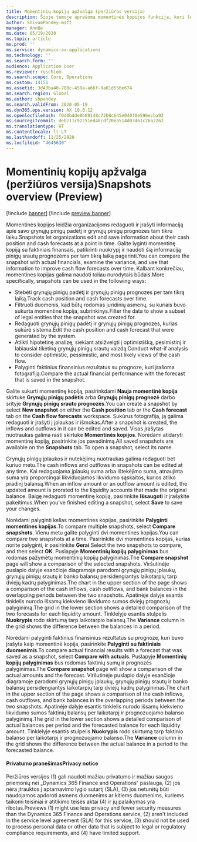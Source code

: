 ```yaml
---
title: Momentinių kopijų apžvalga (peržiūros versija)
description: Šioje temoje aprašoma momentinės kopijos funkcija, kuri leidžia įrašyti pinigų srautų prognozę analizei arba palyginimui su aktuarijų vėliau. Kai sugeneruojate pinigų srautų prognozę, šią prognozę galite įrašyti kaip momentinę nuotrauką. Tada galite naudoti šias momentines nuotraukas, kad galėtumėte redaguoti į prognozę įtrauktus abonentus, arba palyginti prognozuojamą fotografiją su faktiniais duomenimis.
author: ShivamPandey-msft
manager: AnnBe
ms.date: 05/19/2020
ms.topic: article
ms.prod: ''
ms.service: dynamics-ax-applications
ms.technology: ''
ms.search.form: ''
audience: Application User
ms.reviewer: roschlom
ms.search.scope: Core, Operations
ms.custom: 14151
ms.assetid: 3d43ba40-780c-459a-a66f-9a01d556e674
ms.search.region: Global
ms.author: shpandey
ms.search.validFrom: 2020-05-19
ms.dyn365.ops.version: AX 10.0.12
ms.openlocfilehash: f0d0bdde8b69148c72b8c645e040f0e596ecba92
ms.sourcegitcommit: deb711c92251ed48cdf20ea514d03461c26a2262
ms.translationtype: HT
ms.contentlocale: lt-LT
ms.lasthandoff: 11/25/2020
ms.locfileid: "4645630"
---
```

# <a name="snapshots-overview-preview"></a><span data-ttu-id="3cc63-105">Momentinių kopijų apžvalga (peržiūros versija)</span><span class="sxs-lookup"><span data-stu-id="3cc63-105">Snapshots overview (Preview)</span></span>

[!include [banner](../includes/banner.md)]
[!include [preview banner](../includes/preview-banner.md)]

<span data-ttu-id="3cc63-106">Momentinės kopijos leidžia organizacijoms redaguoti ir įrašyti informaciją apie savo grynųjų pinigų padėtį ir grynųjų pinigų prognozes tam tikru laiku.</span><span class="sxs-lookup"><span data-stu-id="3cc63-106">Snapshots let organizations edit and save information about their cash position and cash forecasts at a point in time.</span></span> <span data-ttu-id="3cc63-107">Galite lyginti momentinę kopiją su faktiniais finansais, patikrinti nuokrypį ir naudoti šią informaciją pinigų srautų prognozėms per tam tikrą laiką pagerinti.</span><span class="sxs-lookup"><span data-stu-id="3cc63-107">You can compare the snapshot with actual financials, examine the variance, and use that information to improve cash flow forecasts over time.</span></span> <span data-ttu-id="3cc63-108">Kalbant konkrečiau, momentines kopijas galima naudoti toliau nurodytais būdais.</span><span class="sxs-lookup"><span data-stu-id="3cc63-108">More specifically, snapshots can be used in the following ways:</span></span>

- <span data-ttu-id="3cc63-109">Stebėti grynųjų pinigų padėtį ir grynųjų pinigų prognozes per tam tikrą laiką.</span><span class="sxs-lookup"><span data-stu-id="3cc63-109">Track cash position and cash forecasts over time.</span></span>
- <span data-ttu-id="3cc63-110">Filtruoti duomenis, kad būtų rodomas juridinių asmenų, su kuriais buvo sukurta momentinė kopija, subrinkinys.</span><span class="sxs-lookup"><span data-stu-id="3cc63-110">Filter the data to show a subset of legal entities that the snapshot was created for.</span></span>
- <span data-ttu-id="3cc63-111">Redaguoti grynųjų pinigų padėtį ir grynųjų pinigų prognozes, kurias sukūrė sistema.</span><span class="sxs-lookup"><span data-stu-id="3cc63-111">Edit the cash position and cash forecast that were generated by the system.</span></span>
- <span data-ttu-id="3cc63-112">Atlikti hipotetinę analizę, siekiant atsižvelgti į optimistišką, pesimistinį ir labiausiai tikėtiną grynųjų pinigų srautų vaizdą.</span><span class="sxs-lookup"><span data-stu-id="3cc63-112">Conduct what-if analysis to consider optimistic, pessimistic, and most likely views of the cash flow.</span></span>
- <span data-ttu-id="3cc63-113">Palyginti faktinius finansinius rezultatus su prognoze, kuri įrašoma fotografiją.</span><span class="sxs-lookup"><span data-stu-id="3cc63-113">Compare the actual financial performance with the forecast that is saved in the snapshot.</span></span>

<span data-ttu-id="3cc63-114">Galite sukurti momentinę kopiją, pasirinkdami **Nauja momentinė kopija** skirtuke **Grynųjų pinigų padėtis** arba **Grynųjų pinigų prognozė** darbo srityje **Grynųjų pinigų srauto prognozės**.</span><span class="sxs-lookup"><span data-stu-id="3cc63-114">You can create a snapshot by select **New snapshot** on either the **Cash position** tab or the **Cash forecast** tab on the **Cash flow forecasts** workspace.</span></span> <span data-ttu-id="3cc63-115">Sukūrus fotografiją, ją galima redaguoti ir įrašyti į įplaukas ir išmokas.</span><span class="sxs-lookup"><span data-stu-id="3cc63-115">After a snapshot is created, the inflows and outflows in it can be edited and saved.</span></span> <span data-ttu-id="3cc63-116">Visas įrašytas nuotraukas galima rasti skirtuke **Momentinės kopijos**. Norėdami atidaryti momentinę kopiją, pasirinkite jos pavadinimą.</span><span class="sxs-lookup"><span data-stu-id="3cc63-116">All saved snapshots are available on the **Snapshots** tab. To open a snapshot, select its name.</span></span>

<span data-ttu-id="3cc63-117">Grynųjų pinigų įplaukos ir nutekėjimų nuotraukas galima redaguoti bet kuriuo metu.</span><span class="sxs-lookup"><span data-stu-id="3cc63-117">The cash inflows and outflows in snapshots can be edited at any time.</span></span> <span data-ttu-id="3cc63-118">Kai redaguojama įplaukų suma arba ištekėjimo suma, atnaujinta suma yra proporcingai likviduojamos likvidumo sąskaitos, kurios atliko pradinį balansą.</span><span class="sxs-lookup"><span data-stu-id="3cc63-118">When an inflow amount or an outflow amount is edited, the updated amount is prorated to the liquidity accounts that made the original balance.</span></span> <span data-ttu-id="3cc63-119">Baigę redaguoti momentinę kopiją, pasirinkite **Išsaugoti** ir įrašykite pakeitimus.</span><span class="sxs-lookup"><span data-stu-id="3cc63-119">When you've finished editing a snapshot, select **Save** to save your changes.</span></span>

<span data-ttu-id="3cc63-120">Norėdami palyginti kelias momentines kopijas, pasirinkite **Palyginti momentines kopijas**.</span><span class="sxs-lookup"><span data-stu-id="3cc63-120">To compare multiple snapshots, select **Compare snapshots**.</span></span> <span data-ttu-id="3cc63-121">Vienu metu galite palyginti dvi momentines kopijas.</span><span class="sxs-lookup"><span data-stu-id="3cc63-121">You can compare two snapshots at a time.</span></span> <span data-ttu-id="3cc63-122">Pasirinkite dvi momentines kopijas, kurias norite palyginti, ir pasirinkite **Gerai**.</span><span class="sxs-lookup"><span data-stu-id="3cc63-122">Select the two snapshots to compare, and then select **OK**.</span></span> <span data-ttu-id="3cc63-123">Puslapyje **Momentinių kopijų palyginimas** bus rodomas pažymėtų momentinių kopijų palyginimas.</span><span class="sxs-lookup"><span data-stu-id="3cc63-123">The **Compare snapshot** page will show a comparison of the selected snapshots.</span></span> <span data-ttu-id="3cc63-124">Viršutinėje puslapio dalyje esančioje diagramoje parodomi grynųjų pinigų įplaukų, grynųjų pinigų srautų ir banko balansų persidengiantys laikotarpių tarp dviejų kadrų palyginimas.</span><span class="sxs-lookup"><span data-stu-id="3cc63-124">The chart in the upper section of the page shows a comparison of the cash inflows, cash outflows, and bank balances in the overlapping periods between the two snapshots.</span></span> <span data-ttu-id="3cc63-125">Apatinėje dalyje esantis tinklelis nurodo išsamų kiekvieno likvidumo sumos dviejų prognozių palyginimą.</span><span class="sxs-lookup"><span data-stu-id="3cc63-125">The grid in the lower section shows a detailed comparison of the two forecasts for each liquidity amount.</span></span> <span data-ttu-id="3cc63-126">Tinklelyje esantis stulpelis **Nuokrypis** rodo skirtumą tarp laikotarpio balansų.</span><span class="sxs-lookup"><span data-stu-id="3cc63-126">The **Variance** column in the grid shows the difference between the balances in a period.</span></span>

<span data-ttu-id="3cc63-127">Norėdami palyginti faktinius finansinius rezultatus su prognoze, kuri buvo įrašyta kaip momentinė kopija, pasirinkite **Palyginti su faktiniais duomenimis**.</span><span class="sxs-lookup"><span data-stu-id="3cc63-127">To compare actual financial results with a forecast that was saved as a snapshot, select **Compare with actuals**.</span></span> <span data-ttu-id="3cc63-128">Puslapyje **Momentinių kopijų palyginimas** bus rodomas faktinių sumų ir prognozės palyginimas.</span><span class="sxs-lookup"><span data-stu-id="3cc63-128">The **Compare snapshot** page will show a comparison of the actual amounts and the forecast.</span></span> <span data-ttu-id="3cc63-129">Viršutinėje puslapio dalyje esančioje diagramoje parodomi grynųjų pinigų įplaukų, grynųjų pinigų srautų ir banko balansų persidengiantys laikotarpių tarp dviejų kadrų palyginimas.</span><span class="sxs-lookup"><span data-stu-id="3cc63-129">The chart in the upper section of the page shows a comparison of the cash inflows, cash outflows, and bank balances in the overlapping periods between the two snapshots.</span></span> <span data-ttu-id="3cc63-130">Apatinėje dalyje esantis tinklelis nurodo išsamų kiekvieno likvidumo sumos faktinių balansų per laikotarpį ir prognozuojamo balanso palyginimą.</span><span class="sxs-lookup"><span data-stu-id="3cc63-130">The grid in the lower section shows a detailed comparison of actual balances per period and the forecasted balance for each liquidity amount.</span></span> <span data-ttu-id="3cc63-131">Tinklelyje esantis stulpelis **Nuokrypis** rodo skirtumą tarp faktinio balanso per laikotarpį ir prognozuojamo balanso.</span><span class="sxs-lookup"><span data-stu-id="3cc63-131">The **Variance** column in the grid shows the difference between the actual balance in a period to the forecasted balance.</span></span>

#### <a name="privacy-notice"></a><span data-ttu-id="3cc63-132">Privatumo pranešimas</span><span class="sxs-lookup"><span data-stu-id="3cc63-132">Privacy notice</span></span>
<span data-ttu-id="3cc63-133">Peržiūros versijos (1) gali naudoti mažiau privatumo ir mažiau saugos priemonių nei „Dynamics 365 Finance and Operations“ paslauga, (2) jos nėra įtrauktos į aptarnavimo lygio sutartį (SLA), (3) jos neturėtų būti naudojamos apdoroti asmens duomenims ar kitiems duomenims, kuriems taikomi teisiniai ir atitikimo teisės aktai (4) ir jų palaikymas yra ribotas.</span><span class="sxs-lookup"><span data-stu-id="3cc63-133">Previews (1) might use less privacy and fewer security measures than the Dynamics 365 Finance and Operations service, (2) aren't included in the service level agreement (SLA) for this service, (3) should not be used to process personal data or other data that is subject to legal or regulatory compliance requirements, and (4) have limited support.</span></span>
